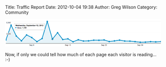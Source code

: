 Title: Traffic Report
Date: 2012-10-04 19:38
Author: Greg Wilson
Category: Community

![Traffic](pictures/traffic.png)

Now, if only we could tell how much of each page each visitor is
reading... :-)
